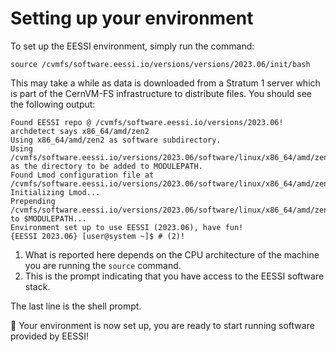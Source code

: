 # Setting up your environment

To set up the EESSI environment, simply run the command:

``` { .bash .copy }
source /cvmfs/software.eessi.io/versions/versions/2023.06/init/bash
```

This may take a while as data is downloaded from a Stratum 1 server which is
part of the CernVM-FS infrastructure to distribute files. You should see the
following output:

``` { .yaml .no-copy }
Found EESSI repo @ /cvmfs/software.eessi.io/versions/2023.06!
archdetect says x86_64/amd/zen2
Using x86_64/amd/zen2 as software subdirectory.
Using /cvmfs/software.eessi.io/versions/2023.06/software/linux/x86_64/amd/zen2/modules/all as the directory to be added to MODULEPATH.
Found Lmod configuration file at /cvmfs/software.eessi.io/versions/2023.06/software/linux/x86_64/amd/zen2/.lmod/lmodrc.lua
Initializing Lmod...
Prepending /cvmfs/software.eessi.io/versions/2023.06/software/linux/x86_64/amd/zen2/modules/all to $MODULEPATH...
Environment set up to use EESSI (2023.06), have fun!
{EESSI 2023.06} [user@system ~]$ # (2)!
```

1.  What is reported here depends on the CPU architecture of the machine you are
    running the `source` command.
2.  This is the prompt indicating that you have access to the EESSI software
    stack.

The last line is the shell prompt.

:clap: Your environment is now set up, you are ready to start running software provided by EESSI!
